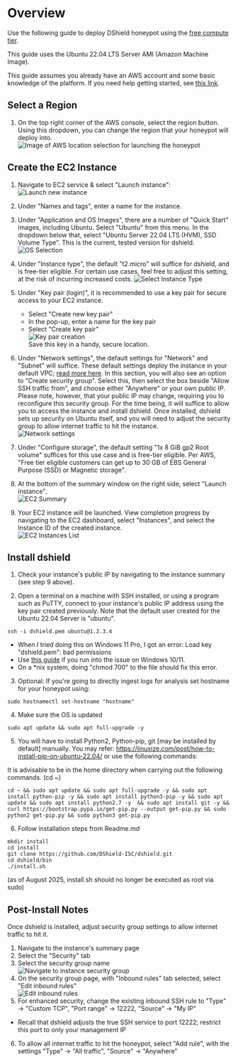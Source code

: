 Overview
========
Use the following guide to deploy DShield honeypot using the [free compute tier](https://aws.amazon.com/free/).

This guide uses the Ubuntu 22.04 LTS Server AMI (Amazon Machine Image).

This guide assumes you already have an AWS account and some basic knowledge of the platform. If you need help getting started, see [this link](https://docs.aws.amazon.com/SetUp/latest/UserGuide/setup-AWSsignup.html).

Select a Region
----------------  
1. On the top right corner of the AWS console, select the region button. Using this dropdown, you can change the region that your honeypot will deploy into.  
![Image of AWS location selection for launching the honeypot](https://github.com/MHeezy/images/blob/main/aws_region_selection.png)

Create the EC2 Instance
------------------------
1. Navigate to EC2 service & select "Launch instance":  
![Launch new instance](https://github.com/MHeezy/images/blob/main/ec2_launch_instance.png)

2. Under "Names and tags", enter a name for the instance.  

3. Under "Application and OS Images", there are a number of "Quick Start" images, including Ubuntu. Select "Ubuntu" from this menu. In the dropdown below that, select "Ubuntu Server 22.04 LTS (HVM), SSD Volume Type". This is the current, tested version for dshield.
![OS Selection](https://github.com/MHeezy/images/blob/main/ubuntu_ami_selection.png)

4. Under "Instance type", the default "t2.micro" will suffice for dshield, and is free-tier eligible. For certain use cases, feel free to adjust this setting, at the risk of incurring increased costs.
![Select Instance Type](https://github.com/MHeezy/images/blob/main/aws_instance_type.png)

5. Under "Key pair (login)", it is recommended to use a key pair for secure access to your EC2 instance.
    - Select "Create new key pair"
    - In the pop-up, enter a name for the key pair
    - Select "Create key pair"  
![Key pair creation](https://github.com/MHeezy/images/blob/main/key_pair_creation.png)  
Save this key in a handy, secure location.

6. Under "Network settings", the default settings for "Network" and "Subnet" will suffice. These default settings deploy the instance in your default VPC; [read more here](https://docs.aws.amazon.com/vpc/latest/userguide/default-vpc.html). In this section, you will also see an option to "Create security group". Select this, then select the box beside "Allow SSH traffic from", and choose either "Anywhere" or your own public IP. Please note, however, that your public IP may change, requiring you to reconfigure this security group. For the time being, it will suffice to allow you to access the instance and install dshield. Once installed, dshield sets up security on Ubuntu itself, and you will need to adjust the security group to allow internet traffic to hit the instance.  
![Network settings](https://github.com/MHeezy/images/blob/main/ec2_network_settings.png)

7. Under "Configure storage", the default setting "1x 8 GiB gp2 Root volume" suffices for this use case and is free-tier eligible. Per AWS, "Free tier eligible customers can get up to 30 GB of EBS General Purpose (SSD) or Magnetic storage".

8. At the bottom of the summary window on the right side, select "Launch instance".  
![EC2 Summary](https://github.com/MHeezy/images/blob/main/ews_creation_summary.png)

9. Your EC2 instance will be launched. View completion progress by navigating to the EC2 dashboard, select "Instances", and select the Instance ID of the created instance.  
![EC2 Instances List](https://github.com/MHeezy/images/blob/main/ec2_instance_list.png)


Install dshield
----------------
1. Check your instance's public IP by navigating to the instance summary (see step 9 above).  

2. Open a terminal on a machine with SSH installed, or using a program such as PuTTY, connect to your instance's public IP address using the key pair created previously. Note that the default user created for the Ubuntu 22.04 Server is "ubuntu".  
```
ssh -i dshield.pem ubuntu@1.2.3.4
```   
   - When I tried doing this on Windows 11 Pro, I got an error: Load key "dshield.pem": bad permissions
   - Use [this guide](https://www.thewindowsclub.com/change-files-and-folders-permissions-in-windows-10) if you run into the issue on Windows 10/11.
   - On a \*nix system, doing "chmod 700" to the file should fix this error.
    

3. Optional: If you're going to directly ingest logs for analysis set hostname for your honeypot using:
```
sudo hostnamectl set-hostname "hostname"
```

4. Make sure the OS is updated
```
sudo apt update && sudo apt full-upgrade -y
```

5. You will have to install Python2, Python-pip, git [may be installed by default] manually.
You may refer: https://linuxize.com/post/how-to-install-pip-on-ubuntu-22.04/ or use the following commands:

It is advisable to be in the home directory when carrying out the following commands. (cd ~)
```
cd ~ && sudo apt update && sudo apt full-upgrade -y && sudo apt install python-pip -y && sudo apt install python3-pip -y && sudo apt update && sudo apt install python2.7 -y  && sudo apt install git -y && curl https://bootstrap.pypa.io/get-pip.py --output get-pip.py && sudo python2 get-pip.py && sudo python3 get-pip.py
```

6. Follow installation steps from Readme.md
```
mkdir install
cd install
git clone https://github.com/DShield-ISC/dshield.git
cd dshield/bin
./install.sh
```
(as of August 2025, install.sh should no longer be executed as root via sudo)

Post-Install Notes
-------------------
Once dshield is installed, adjust security group settings to allow internet traffic to hit it.
1. Navigate to the instance's summary page
2. Select the "Security" tab
3. Select the security group name  
![Navigate to instance security group](https://github.com/MHeezy/images/blob/main/ec2_securitygroup_navigate.png)
4. On the security group page, with "Inbound rules" tab selected, select "Edit inbound rules"  
![Edit inbound rules](https://github.com/MHeezy/images/blob/main/securitygroup_edit_inbound.png)
5. For enhanced security, change the existing inbound SSH rule to "Type" -> "Custom TCP", "Port range" -> 12222, "Source" -> "My IP"
  - Recall that dshield adjusts the true SSH service to port 12222; restrict this port to only your management IP
6. To allow all internet traffic to hit the honeypot, select "Add rule", with the settings "Type" -> "All traffic", "Source" -> "Anywhere"
